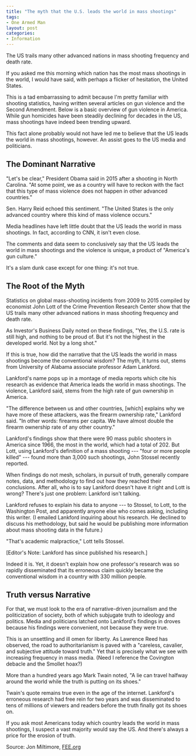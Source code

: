 ```yaml
---
title: "The myth that the U.S. leads the world in mass shootings"
tags:
- One Armed Man
layout: post
categories:
- Information
---
```


The US trails many other advanced nations in mass shooting frequency and death rate.

If you asked me this morning which nation has the most mass shootings in the world, I would have said, with perhaps a flicker of hesitation, the United States.

This is a tad embarrassing to admit because I'm pretty familiar with shooting statistics, having written several articles on gun violence and the Second Amendment. Below is a basic overview of gun violence in America. While gun homicides have been steadily declining for decades in the US, mass shootings have indeed been trending upward.

This fact alone probably would not have led me to believe that the US leads the world in mass shootings, however. An assist goes to the US media and politicians.

## The Dominant Narrative

"Let's be clear," President Obama said in 2015 after a shooting in North Carolina. "At some point, we as a country will have to reckon with the fact that this type of mass violence does not happen in other advanced countries."

Sen. Harry Reid echoed this sentiment. "The United States is the only advanced country where this kind of mass violence occurs."

Media headlines have left little doubt that the US leads the world in mass shootings. In fact, according to CNN, it isn't even close.

The comments and data seem to conclusively say that the US leads the world in mass shootings and the violence is unique, a product of "America's gun culture."

It's a slam dunk case except for one thing: it's not true.

## The Root of the Myth

Statistics on global mass-shooting incidents from 2009 to 2015 compiled by economist John Lott of the Crime Prevention Research Center show that the US trails many other advanced nations in mass shooting frequency and death rate.

As Investor's Business Daily noted on these findings, "Yes, the U.S. rate is still high, and nothing to be proud of. But it's not the highest in the developed world. Not by a long shot."

If this is true, how did the narrative that the US leads the world in mass shootings become the conventional wisdom? The myth, it turns out, stems from University of Alabama associate professor Adam Lankford.

Lankford's name pops up in a montage of media reports which cite his research as evidence that America leads the world in mass shootings. The violence, Lankford said, stems from the high rate of gun ownership in America.

"The difference between us and other countries, \[which\] explains why we have more of these attackers, was the firearm ownership rate," Lankford said. "In other words: firearms per capita. We have almost double the firearm ownership rate of any other country."

Lankford's findings show that there were 90 mass public shooters in America since 1966, the most in the world, which had a total of 202. But Lott, using Lankford's definition of a mass shooting --- "four or more people killed" --- found more than 3,000 such shootings, John Stossel recently reported.

When findings do not mesh, scholars, in pursuit of truth, generally compare notes, data, and methodology to find out how they reached their conclusions. After all, who is to say Lankford doesn't have it right and Lott is wrong? There's just one problem: Lankford isn't talking.

Lankford refuses to explain his data to anyone --- to Stossel, to Lott, to the Washington Post, and apparently anyone else who comes asking, including this writer. (I emailed Lankford inquiring about his research. He declined to discuss his methodology, but said he would be publishing more information about mass shooting data in the future.)

"That's academic malpractice," Lott tells Stossel.

\[Editor's Note: Lankford has since published his research.\]

Indeed it is. Yet, it doesn't explain how one professor's research was so rapidly disseminated that its erroneous claim quickly became the conventional wisdom in a country with 330 million people.

## Truth versus Narrative

For that, we must look to the era of narrative-driven journalism and the politicization of society, both of which subjugate truth to ideology and politics. Media and politicians latched onto Lankford's findings in droves because his findings were convenient, not because they were true.

This is an unsettling and ill omen for liberty. As Lawrence Reed has observed, the road to authoritarianism is paved with a "careless, cavalier, and subjective attitude toward truth." Yet that is precisely what we see with increasing frequency in mass media. (Need I reference the Covington debacle and the Smollet hoax?)

More than a hundred years ago Mark Twain noted, "A lie can travel halfway around the world while the truth is putting on its shoes."

Twain's quote remains true even in the age of the internet. Lankford's erroneous research had free rein for two years and was disseminated to tens of millions of viewers and readers before the truth finally got its shoes on.

If you ask most Americans today which country leads the world in mass shootings, I suspect a vast majority would say the US. And there's always a price for the erosion of truth.

Source: Jon Miltimore, [FEE.org](https://fee.org/articles/the-myth-that-the-us-leads-the-world-in-mass-shootings/)